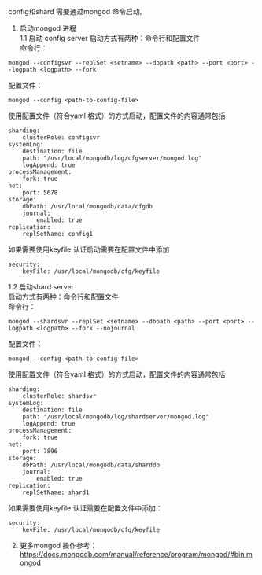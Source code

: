 config和shard 需要通过mongod 命令启动。

1. 启动mongod 进程  
1.1 启动 config server 
启动方式有两种：命令行和配置文件  
命令行：  
```
mongod --configsvr --replSet <setname> --dbpath <path> --port <port> --logpath <logpath> --fork  
```
配置文件：  
```
mongod --config <path-to-config-file>
```
使用配置文件（符合yaml 格式）的方式启动，配置文件的内容通常包括  
```
sharding:
    clusterRole: configsvr
systemLog:
    destination: file
    path: "/usr/local/mongodb/log/cfgserver/mongod.log"
    logAppend: true
processManagement:
    fork: true
net:
    port: 5678
storage:
    dbPath: /usr/local/mongodb/data/cfgdb
    journal:
        enabled: true
replication:
    replSetName: config1
```
如果需要使用keyfile 认证启动需要在配置文件中添加 
```
security:
    keyFile: /usr/local/mongodb/cfg/keyfile
```  
1.2 启动shard server  
启动方式有两种：命令行和配置文件    
命令行： 
``` 
mongod --shardsvr --replSet <setname> --dbpath <path> --port <port> --logpath <logpath> --fork --nojournal  
```
配置文件：
```
mongod --config <path-to-config-file>
```
使用配置文件（符合yaml 格式）的方式启动，配置文件的内容通常包括
```
sharding:
    clusterRole: shardsvr
systemLog:
    destination: file
    path: "/usr/local/mongodb/log/shardserver/mongod.log"
    logAppend: true
processManagement:
    fork: true
net:
    port: 7896
storage:
    dbPath: /usr/local/mongodb/data/sharddb
    journal:
        enabled: true
replication:
    replSetName: shard1
```
如果需要使用keyfile 认证需要在配置文件中添加：
```
security:
    keyFile: /usr/local/mongodb/cfg/keyfile
```
2. 更多mongod 操作参考：
https://docs.mongodb.com/manual/reference/program/mongod/#bin.mongod
